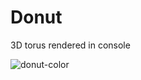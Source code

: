 # Donut

3D torus rendered in console

![donut-color](https://github.com/Mixxx29/Donut/assets/44543519/38001087-d93b-4e41-ae41-0b9c4f974350)
